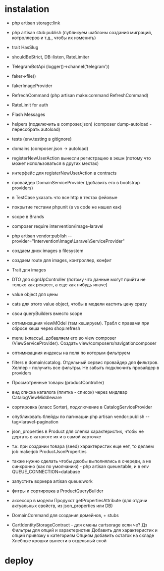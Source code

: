 # instalation
- php artisan storage:link

- php artisan stub:publish (публикуем шаблоны создания миграций, котроллеров и т.д., чтобы их изменить)

- trait HasSlug
- shouldBeStrict, DB::listen, RateLimiter
- TelegramBotApi (logger()->channel('telegram'))
- faker->file()
- fakerImageProvider
- RefrechCommand (php artisan make:command RefreshCommand)
- RateLimit for auth
- Flash Messages
- helpers (подключить в composer.json) (composer dump-autoload - пересобрать autoload)
- tests (env.testing в gitignore)
- domains (composer.json -> autoload)
- registerNewUserAction вынесли регистрацию в экшн (потому что может использоваться в других местах)
- интерфейс для registerNewUserAction в contracts
- провайдер DomainServiceProvider (добавить его в bootstrap providers)
- в TestCase указать что все http в тестах фейовые
- покрытие тестами phpunit (в vs code не нашел как)
- scope в Brands 
- composer require intervention/image-laravel
- php artisan vendor:publish --provider="Intervention\Image\Laravel\ServiceProvider"
- создаем диск images в filesystem
- создаем route для images, контроллер, конфиг
- Trait для images
- DTO  для signUpController (потому что данные могут прийти не только как реквест, а еще как нибудь иначе)
- value object для цены
- cats для этого value object, чтобы в модели кастить цену сразу
- свои queryBuilders вместо scope
- оптимизациия viewMOdel (там кешируем). Трабл с правами при сбросе кеша через shop:refresh
- menu (классы). добавляем его во view composer (ViewServiceProvider). Создать view/composers/navigationcomposer
- оптимизациия индексы на поля по которым фильтруем
- filters в domain/catalog. Отдельный сервис провайдер для фильтров. Хелпер - получить все фильтры. Не забыть подключить провайдер в providers
- Просмотренные товары (productController)
- вид списка каталога (плитка - список) через мидлвар CatalogViewMiddleware
- сортировка (класс Sorter), подключение в CatalogServiceProvider

- опубликовать блейды по пагинации php artisan vendor:publish --tag=laravel-pagination

- json_properties в Product для слепка характеристик, чтобы не дергать в каталоге их и в самой карточке
- т.к. при создании товара (seed) характеристик еще нет, то делаем job make:job ProductJsonProperties
- также нужно сделать чтобы джобы выполнялись в очереди, а не синхронно (как по умолчанию) - php artisan queue:table, и в env QUEUE_CONNECTION=database
- запустить воркера artisan queue:work
- фитры и сортировка в ProductQueryBuilder
- аксессор в модели Продукст getPropertiesAttribute (для отдачи актуальных свойств, из json_properties или DB)
- DomainCommand для создания домейнов, + stubs

- CartIdentityStorageContract - для смены cartsorage если че?
Дз
Фильтры для опций и характеристик
Добавить для характеристик и опций привязку к категориям
Опциям добавить остаток на складе
Хлебные крошки вынести в отдельный слой

# deploy
